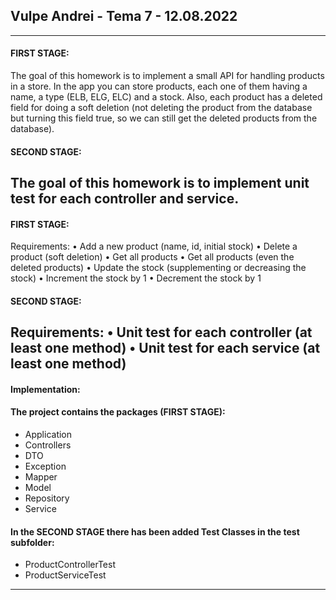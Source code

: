 ## Vulpe Andrei - Tema 7 - 12.08.2022
-------------------------------------------------------------------------------
#### FIRST STAGE: 

The goal of this homework is to implement a small API for handling 
products in a store. In the app you can store products, each one of them having 
a name, a type (ELB, ELG, ELC) and a stock. Also, each product has a deleted 
field for doing a soft deletion (not deleting the product from the database but 
turning this field true, so we can still get the deleted products from the 
database).

#### SECOND STAGE: 

The goal of this homework is to implement unit test for each 
controller and service. 
-------------------------------------------------------------------------------
#### FIRST STAGE:

Requirements:
• Add a new product (name, id, initial stock)
• Delete a product (soft deletion)
• Get all products 
• Get all products (even the deleted products)
• Update the stock (supplementing or decreasing the stock)
• Increment the stock by 1 
• Decrement the stock by 1 

#### SECOND STAGE:

Requirements:
• Unit test for each controller (at least one method)
• Unit test for each service (at least one method)
-------------------------------------------------------------------------------
#### Implementation:
#### The project contains the packages (FIRST STAGE):
- Application
- Controllers
- DTO
- Exception
- Mapper
- Model
- Repository
- Service

#### In the SECOND STAGE there has been added Test Classes in the test subfolder:
- ProductControllerTest
- ProductServiceTest
-------------------------------------------------------------------------------
